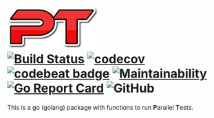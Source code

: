 # <img src="logo.png" height="100px" alt="Logo"> <br> [![Build Status](https://travis-ci.com/maratori/pt.svg?branch=master)](https://travis-ci.com/maratori/pt) [![codecov](https://codecov.io/gh/maratori/pt/branch/master/graph/badge.svg)](https://codecov.io/gh/maratori/pt) [![codebeat badge](https://codebeat.co/badges/60157255-e2dd-4819-a0c5-4ac164f57b88)](https://codebeat.co/projects/github-com-maratori-pt-master) [![Maintainability](https://api.codeclimate.com/v1/badges/0078c4d48b975f84c1c9/maintainability)](https://codeclimate.com/github/maratori/pt/maintainability) [![Go Report Card](https://goreportcard.com/badge/github.com/maratori/pt)](https://goreportcard.com/report/github.com/maratori/pt) ![GitHub](https://img.shields.io/github/license/maratori/pt.svg)

This is a go (golang) package with functions to run **P**arallel **T**ests.
